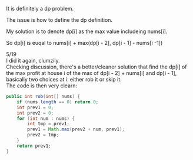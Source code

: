 It is definitely a dp problem.

The issue is how to define the dp definition.

My solution is to denote dp[i] as the max value includeing nums[i].

So dp[i] is euqal to nums[i] + max(dp[i - 2], dp[i - 1] - nums[i -1])

5/19\
I did it again, clumzily.\
Checking discussion, there's a better/cleaner solution that find the dp[i] of\
the max profit at house i of the max of dp[i - 2] + nums[i] and dp[i - 1], \
basically two choices at i: either rob it or skip it.\
The code is then very clearn:
```Java
public int rob(int[] nums) {
    if (nums.length == 0) return 0;
    int prev1 = 0;
    int prev2 = 0;
    for (int num : nums) {
        int tmp = prev1;
        prev1 = Math.max(prev2 + num, prev1);
        prev2 = tmp;
    }
    return prev1;
}
```

